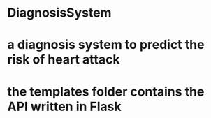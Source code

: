 # DiagnosisSystem
# a diagnosis system to predict the risk of heart attack
# the templates folder contains the API written in Flask 
